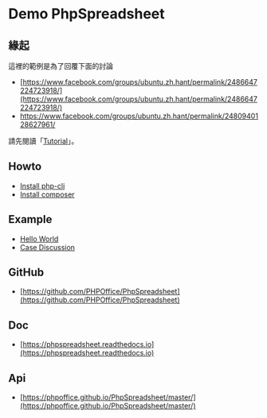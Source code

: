 
# Demo PhpSpreadsheet

## 緣起

這裡的範例是為了回覆下面的討論

* [https://www.facebook.com/groups/ubuntu.zh.hant/permalink/2486647224723918/](https://www.facebook.com/groups/ubuntu.zh.hant/permalink/2486647224723918/)
* https://www.facebook.com/groups/ubuntu.zh.hant/permalink/2480940128627961/

請先閱讀「[Tutorial](Tutorial.md)」。

## Howto

* [Install php-cli](../demo-install-php-cli)
* [Install composer](../demo-install-composer)


## Example

* [Hello World](hello-world)
* [Case Discussion](case-discussion)


## GitHub

* [https://github.com/PHPOffice/PhpSpreadsheet](https://github.com/PHPOffice/PhpSpreadsheet)


## Doc

* [https://phpspreadsheet.readthedocs.io](https://phpspreadsheet.readthedocs.io)


## Api

* [https://phpoffice.github.io/PhpSpreadsheet/master/](https://phpoffice.github.io/PhpSpreadsheet/master/)
